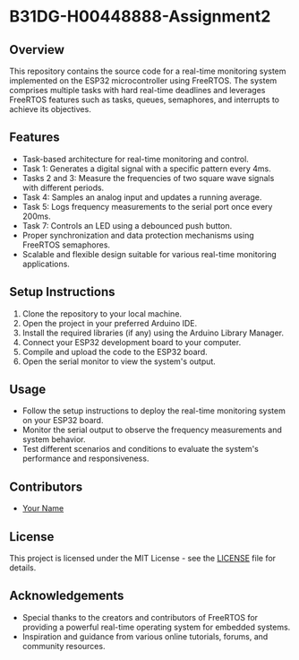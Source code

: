# B31DG-H00448888-Assignment2
## Overview
This repository contains the source code for a real-time monitoring system implemented on the ESP32 microcontroller using FreeRTOS. The system comprises multiple tasks with hard real-time deadlines and leverages FreeRTOS features such as tasks, queues, semaphores, and interrupts to achieve its objectives.

## Features
- Task-based architecture for real-time monitoring and control.
- Task 1: Generates a digital signal with a specific pattern every 4ms.
- Tasks 2 and 3: Measure the frequencies of two square wave signals with different periods.
- Task 4: Samples an analog input and updates a running average.
- Task 5: Logs frequency measurements to the serial port once every 200ms.
- Task 7: Controls an LED using a debounced push button.
- Proper synchronization and data protection mechanisms using FreeRTOS semaphores.
- Scalable and flexible design suitable for various real-time monitoring applications.

## Setup Instructions
1. Clone the repository to your local machine.
2. Open the project in your preferred Arduino IDE.
3. Install the required libraries (if any) using the Arduino Library Manager.
4. Connect your ESP32 development board to your computer.
5. Compile and upload the code to the ESP32 board.
6. Open the serial monitor to view the system's output.

## Usage
- Follow the setup instructions to deploy the real-time monitoring system on your ESP32 board.
- Monitor the serial output to observe the frequency measurements and system behavior.
- Test different scenarios and conditions to evaluate the system's performance and responsiveness.

## Contributors
- [Your Name](https://github.com/yourusername)

## License
This project is licensed under the MIT License - see the [LICENSE](LICENSE) file for details.

## Acknowledgements
- Special thanks to the creators and contributors of FreeRTOS for providing a powerful real-time operating system for embedded systems.
- Inspiration and guidance from various online tutorials, forums, and community resources.
